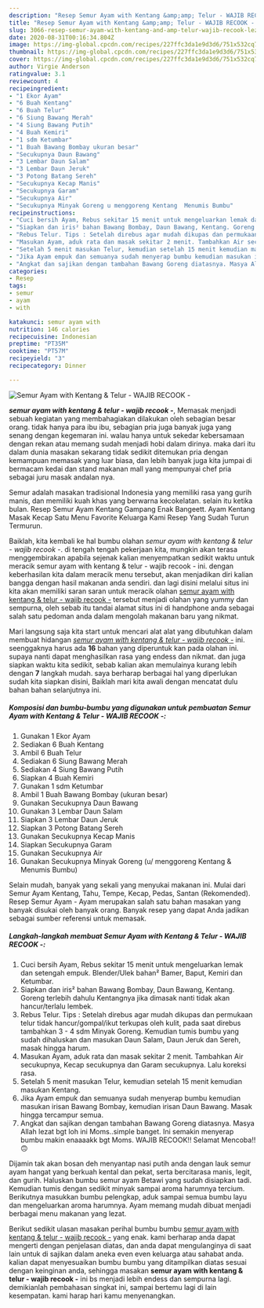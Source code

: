 ```yaml
---
description: "Resep Semur Ayam with Kentang &amp;amp; Telur - WAJIB RECOOK - Lezat"
title: "Resep Semur Ayam with Kentang &amp;amp; Telur - WAJIB RECOOK - Lezat"
slug: 3066-resep-semur-ayam-with-kentang-and-amp-telur-wajib-recook-lezat
date: 2020-08-31T00:16:34.804Z
image: https://img-global.cpcdn.com/recipes/227ffc3da1e9d3d6/751x532cq70/semur-ayam-with-kentang-telur-wajib-recook-foto-resep-utama.jpg
thumbnail: https://img-global.cpcdn.com/recipes/227ffc3da1e9d3d6/751x532cq70/semur-ayam-with-kentang-telur-wajib-recook-foto-resep-utama.jpg
cover: https://img-global.cpcdn.com/recipes/227ffc3da1e9d3d6/751x532cq70/semur-ayam-with-kentang-telur-wajib-recook-foto-resep-utama.jpg
author: Virgie Anderson
ratingvalue: 3.1
reviewcount: 4
recipeingredient:
- "1 Ekor Ayam"
- "6 Buah Kentang"
- "6 Buah Telur"
- "6 Siung Bawang Merah"
- "4 Siung Bawang Putih"
- "4 Buah Kemiri"
- "1 sdm Ketumbar"
- "1 Buah Bawang Bombay ukuran besar"
- "Secukupnya Daun Bawang"
- "3 Lembar Daun Salam"
- "3 Lembar Daun Jeruk"
- "3 Potong Batang Sereh"
- "Secukupnya Kecap Manis"
- "Secukupnya Garam"
- "Secukupnya Air"
- "Secukupnya Minyak Goreng u menggoreng Kentang  Menumis Bumbu"
recipeinstructions:
- "Cuci bersih Ayam, Rebus sekitar 15 menit untuk mengeluarkan lemak dan setengah empuk. Blender/Ulek bahan² Bamer, Baput, Kemiri dan Ketumbar."
- "Siapkan dan iris² bahan Bawang Bombay, Daun Bawang, Kentang. Goreng terlebih dahulu Kentangnya jika dimasak nanti tidak akan hancur/terlalu lembek."
- "Rebus Telur. Tips : Setelah direbus agar mudah dikupas dan permukaan telur tidak hancur/gompal/ikut terkupas oleh kulit, pada saat direbus tambahkan 3 - 4 sdm Minyak Goreng. Kemudian tumis bumbu yang sudah dihaluskan dan masukan Daun Salam, Daun Jeruk dan Sereh, masak hingga harum."
- "Masukan Ayam, aduk rata dan masak sekitar 2 menit. Tambahkan Air secukupnya, Kecap secukupnya dan Garam secukupnya. Lalu koreksi rasa."
- "Setelah 5 menit masukan Telur, kemudian setelah 15 menit kemudian masukan Kentang."
- "Jika Ayam empuk dan semuanya sudah menyerap bumbu kemudian masukan irisan Bawang Bombay, kemudian irisan Daun Bawang. Masak hingga tercampur semua."
- "Angkat dan sajikan dengan tambahan Bawang Goreng diatasnya. Masya Allah lezat bgt loh ini Moms..simple banget. Ini semakin menyerap bumbu makin enaaaakk bgt Moms. WAJIB RECOOK!! Selamat Mencoba!! 🙃"
categories:
- Resep
tags:
- semur
- ayam
- with

katakunci: semur ayam with 
nutrition: 146 calories
recipecuisine: Indonesian
preptime: "PT35M"
cooktime: "PT57M"
recipeyield: "3"
recipecategory: Dinner

---
```



![Semur Ayam with Kentang &amp; Telur - WAJIB RECOOK -](https://img-global.cpcdn.com/recipes/227ffc3da1e9d3d6/751x532cq70/semur-ayam-with-kentang-telur-wajib-recook-foto-resep-utama.jpg)

<b><i>semur ayam with kentang &amp; telur - wajib recook -</i></b>, Memasak menjadi sebuah kegiatan yang membahagiakan dilakukan oleh sebagian besar orang. tidak hanya para ibu ibu, sebagian pria juga banyak juga yang senang dengan kegemaran ini. walau hanya untuk sekedar kebersamaan dengan rekan atau memang sudah menjadi hobi dalam dirinya. maka dari itu dalam dunia masakan sekarang tidak sedikit ditemukan pria dengan kemampuan memasak yang luar biasa, dan lebih banyak juga kita jumpai di bermacam kedai dan stand makanan mall yang mempunyai chef pria sebagai juru masak andalan nya.

Semur adalah masakan tradisional Indonesia yang memiliki rasa yang gurih manis, dan memiliki kuah khas yang berwarna kecokelatan. selain itu ketika bulan. Resep Semur Ayam Kentang Gampang Enak Bangeett. Ayam Kentang Masak Kecap Satu Menu Favorite Keluarga Kami Resep Yang Sudah Turun Termurun.

Baiklah, kita kembali ke hal bumbu olahan <i>semur ayam with kentang &amp; telur - wajib recook -</i>. di tengah tengah pekerjaan kita, mungkin akan terasa menggembirakan apabila sejenak kalian menyempatkan sedikit waktu untuk meracik semur ayam with kentang &amp; telur - wajib recook - ini. dengan keberhasilan kita dalam meracik menu tersebut, akan menjadikan diri kalian bangga dengan hasil makanan anda sendiri. dan lagi disini melalui situs ini kita akan memiliki saran saran untuk meracik olahan <u>semur ayam with kentang &amp; telur - wajib recook -</u> tersebut menjadi olahan yang yummy dan sempurna, oleh sebab itu tandai alamat situs ini di handphone anda sebagai salah satu pedoman anda dalam mengolah makanan baru yang nikmat.


Mari langsung saja kita start untuk mencari alat alat yang dibutuhkan dalam membuat hidangan <u><i>semur ayam with kentang &amp; telur - wajib recook -</i></u> ini. seenggaknya harus ada <b>16</b> bahan yang diperuntuk kan pada olahan ini. supaya nanti dapat menghasilkan rasa yang endess dan nikmat. dan juga siapkan waktu kita sedikit, sebab kalian akan memulainya kurang lebih dengan <b>7</b> langkah mudah. saya berharap berbagai hal yang diperlukan sudah kita siapkan disini, Baiklah mari kita awali dengan mencatat dulu bahan bahan selanjutnya ini.

<!--inarticleads1-->

##### Komposisi dan bumbu-bumbu yang digunakan untuk pembuatan Semur Ayam with Kentang &amp; Telur - WAJIB RECOOK -:

1. Gunakan 1 Ekor Ayam
1. Sediakan 6 Buah Kentang
1. Ambil 6 Buah Telur
1. Sediakan 6 Siung Bawang Merah
1. Sediakan 4 Siung Bawang Putih
1. Siapkan 4 Buah Kemiri
1. Gunakan 1 sdm Ketumbar
1. Ambil 1 Buah Bawang Bombay (ukuran besar)
1. Gunakan Secukupnya Daun Bawang
1. Gunakan 3 Lembar Daun Salam
1. Siapkan 3 Lembar Daun Jeruk
1. Siapkan 3 Potong Batang Sereh
1. Gunakan Secukupnya Kecap Manis
1. Siapkan Secukupnya Garam
1. Gunakan Secukupnya Air
1. Gunakan Secukupnya Minyak Goreng (u/ menggoreng Kentang &amp; Menumis Bumbu)


Selain mudah, banyak yang sekali yang menyukai makanan ini. Mulai dari Semur Ayam Kentang, Tahu, Tempe, Kecap, Pedas, Santan (Rekomended). Resep Semur Ayam - Ayam merupakan salah satu bahan masakan yang banyak disukai oleh banyak orang. Banyak resep yang dapat Anda jadikan sebagai sumber referensi untuk memasak. 

<!--inarticleads2-->

##### Langkah-langkah membuat Semur Ayam with Kentang &amp; Telur - WAJIB RECOOK -:

1. Cuci bersih Ayam, Rebus sekitar 15 menit untuk mengeluarkan lemak dan setengah empuk. Blender/Ulek bahan² Bamer, Baput, Kemiri dan Ketumbar.
1. Siapkan dan iris² bahan Bawang Bombay, Daun Bawang, Kentang. Goreng terlebih dahulu Kentangnya jika dimasak nanti tidak akan hancur/terlalu lembek.
1. Rebus Telur. Tips : Setelah direbus agar mudah dikupas dan permukaan telur tidak hancur/gompal/ikut terkupas oleh kulit, pada saat direbus tambahkan 3 - 4 sdm Minyak Goreng. Kemudian tumis bumbu yang sudah dihaluskan dan masukan Daun Salam, Daun Jeruk dan Sereh, masak hingga harum.
1. Masukan Ayam, aduk rata dan masak sekitar 2 menit. Tambahkan Air secukupnya, Kecap secukupnya dan Garam secukupnya. Lalu koreksi rasa.
1. Setelah 5 menit masukan Telur, kemudian setelah 15 menit kemudian masukan Kentang.
1. Jika Ayam empuk dan semuanya sudah menyerap bumbu kemudian masukan irisan Bawang Bombay, kemudian irisan Daun Bawang. Masak hingga tercampur semua.
1. Angkat dan sajikan dengan tambahan Bawang Goreng diatasnya. Masya Allah lezat bgt loh ini Moms..simple banget. Ini semakin menyerap bumbu makin enaaaakk bgt Moms. WAJIB RECOOK!! Selamat Mencoba!! 🙃


Dijamin tak akan bosan deh menyantap nasi putih anda dengan lauk semur ayam hangat yang berkuah kental dan pekat, serta bercitarasa manis, legit, dan gurih. Haluskan bumbu semur ayam Betawi yang sudah disiapkan tadi. Kemudian tumis dengan sedikit minyak sampai aroma harumnya tercium. Berikutnya masukkan bumbu pelengkap, aduk sampai semua bumbu layu dan mengeluarkan aroma harumnya. Ayam memang mudah dibuat menjadi berbagai menu makanan yang lezat. 

Berikut sedikit ulasan masakan perihal bumbu bumbu <u>semur ayam with kentang &amp; telur - wajib recook -</u> yang enak. kami berharap anda dapat mengerti dengan penjelasan diatas, dan anda dapat mengulanginya di saat lain untuk di sajikan dalam aneka even even keluarga atau sahabat anda. kalian dapat menyesuaikan bumbu bumbu yang ditampilkan diatas sesuai dengan keinginan anda, sehingga masakan <b>semur ayam with kentang &amp; telur - wajib recook -</b> ini bs menjadi lebih endess dan sempurna lagi. demikianlah pembahasan singkat ini, sampai bertemu lagi di lain kesempatan. kami harap hari kamu menyenangkan.
